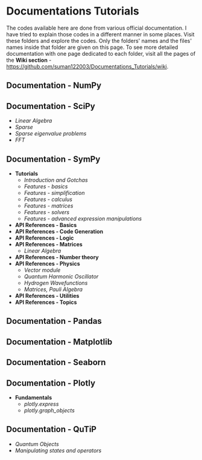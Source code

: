  # Documentations Tutorials
The codes available here are done from various official documentation. I have tried to explain those codes in a different manner in some places. Visit these folders and explore the codes. Only the folders' names and the files' names inside that folder are given on this page. To see more detailed documentation with one page dedicated to each folder, visit all the pages of the **Wiki section** - https://github.com/suman122003/Documentations_Tutorials/wiki.


## Documentation - NumPy

## Documentation - SciPy
* *Linear Algebra*
* *Sparse*
* *Sparse eigenvalue problems*
* *FFT*
## Documentation - SymPy
* **Tutorials**
  - *Introduction and Gotchas*
  - *Features - basics*
  - *Features - simplification*
  - *Features - calculus*
  - *Features - matrices*
  - *Features - solvers*
  - *Features - advanced expression manipulations*
* **API References - Basics**
* **API References - Code Generation**
* **API References - Logic**
* **API References - Matrices**
  - *Linear Algebra*
* **API References - Number theory**
* **API References - Physics**
  - *Vector module*
  - *Quantum Harmonic Oscillator*
  - *Hydrogen Wavefunctions*
  - *Matrices, Pauli Algebra*
* **API References - Utilities**
* **API References - Topics**
## Documentation - Pandas

## Documentation - Matplotlib

## Documentation - Seaborn

## Documentation - Plotly
* **Fundamentals**
  - *plotly.express*
  - *plotly.graph_objects*
## Documentation - QuTiP
* *Quantum Objects*
* *Manipulating states and operators*
